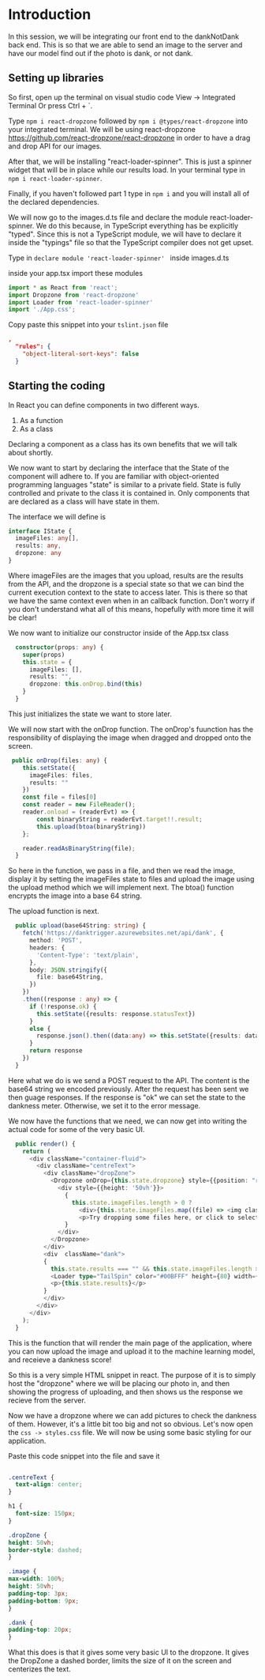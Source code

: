 # Introduction

In this session, we will be integrating our front end to the dankNotDank back end. This is so that we are able to send an image to the server and have our model find out if the photo is dank, or not dank.

## Setting up libraries
So first, open up the terminal on visual studio code View -> Integrated Terminal Or press Ctrl + `.

Type `npm i react-dropzone` followed by `npm i @types/react-dropzone` into your integrated terminal.
We will be using react-dropzone <https://github.com/react-dropzone/react-dropzone> in order to have a drag and drop API for our images.

After that, we will be installing "react-loader-spinner". This is just a spinner widget that will be in place while our results load.
In your terminal type in `npm i react-loader-spinner`.

Finally, if you haven't followed part 1 type in `npm i` and you will install all of the declared dependencies.

We will now go to the images.d.ts file and declare the module react-loader-spinner. We do this because, in TypeScript everything has be explicitly "typed". Since this is not a TypeScript module, we will have to declare it inside the "typings" file so that the TypeScript compiler does not get upset.

Type in
`declare module 'react-loader-spinner' `
inside images.d.ts

inside your app.tsx 
import these modules

```typescript
import * as React from 'react';
import Dropzone from 'react-dropzone'
import Loader from 'react-loader-spinner'
import './App.css';
```

Copy paste this snippet into your `tslint.json` file
```json
,
  "rules": {
    "object-literal-sort-keys": false
  }
```

## Starting the coding
In React you can define components in two different ways.
1. As a function
2. As a class

Declaring a component as a class has its own benefits that we will talk about shortly. 

We now want to start by declaring the interface that the State of the component will adhere to. If you are familiar with object-oriented programming languages "state" is similar to a private field. State is fully controlled and private to the class it is contained in. Only components that are declared as a class will have state in them.

The interface we will define is 

```typescript
interface IState {
  imageFiles: any[],
  results: any,
  dropzone: any
}
```
Where imageFiles are the images that you upload, results are the results from the API, and the dropzone is a special state so that we can bind the current execution context to the state to access later. This is there so that we have the same context even when in an callback function. Don't worry if you don't understand what all of this means, hopefully with more time it will be clear!

We now want to initialize our constructor inside of the App.tsx class

```typescript
  constructor(props: any) {
    super(props)
    this.state = {
      imageFiles: [],
      results: "",
      dropzone: this.onDrop.bind(this)
    }
  }
```
This just initializes the state we want to store later.

We will now start with the onDrop function. The onDrop's fuunction has the responsibility of displaying the image when dragged and dropped onto the screen.

```typescript
 public onDrop(files: any) {
    this.setState({
      imageFiles: files,
      results: ""
    })
    const file = files[0]
    const reader = new FileReader();
    reader.onload = (readerEvt) => {
        const binaryString = readerEvt.target!!.result;
        this.upload(btoa(binaryString))
    };

    reader.readAsBinaryString(file);
  }
```
So here in the function, we pass in a file, and then we read the image, display it by setting the imageFiles state to files and upload the image using the upload method which we will implement next. The btoa() function encrypts the image into a base 64 string.


The upload function is next.
```typescript
  public upload(base64String: string) {
    fetch('https://danktrigger.azurewebsites.net/api/dank', {
      method: 'POST',
      headers: {
        'Content-Type': 'text/plain',
      },
      body: JSON.stringify({
        file: base64String,
      })
    })
    .then((response : any) => {
      if (!response.ok) {
        this.setState({results: response.statusText})
      }
      else {
        response.json().then((data:any) => this.setState({results: data[0].class}))
      }
      return response
    })
  }
```
Here what we do is we send a POST request to the API. The content is the base64 string we encoded previously. After the request has been sent we then guage responses. If the response is "ok" we can set the state to the dankness meter. Otherwise, we set it to the error message.


We now have the functions that we need, we can now get into writing the actual code for some of the very basic UI. 

```typescript
  public render() {
    return (
      <div className="container-fluid">
        <div className="centreText">
          <div className="dropZone">
            <Dropzone onDrop={this.state.dropzone} style={{position: "relative"}}>
              <div style={{height: '50vh'}}>
                {
                  this.state.imageFiles.length > 0 ? 
                    <div>{this.state.imageFiles.map((file) => <img className="image" key={file.name} src={file.preview} /> )}</div> :
                    <p>Try dropping some files here, or click to select files to upload.</p>
                }  
              </div>
            </Dropzone>
          </div>
          <div  className="dank">
          {
            this.state.results === "" && this.state.imageFiles.length > 0 ?
            <Loader type="TailSpin" color="#00BFFF" height={80} width={80}/> :
            <p>{this.state.results}</p>
          }
          </div>
        </div>
      </div>
    );
  }
 ```
 This is the function that will render the main page of the application, where you can now upload the image and upload it to the machine learning model, and receieve a dankness score! 
 
So this is a very simple HTML snippet in react. The purpose of it is to simply host the "dropzone" where we will be placing our photo in, and then showing the progress of uploading, and then shows us the response we recieve from the server. 

Now we have a dropzone where we can add pictures to check the dankness of them. However, it's a little bit too big and not so obvious. Let's now open the  `css -> styles.css` file. We will now be using some basic styling for our application.

Paste this code snippet into the file and save it

```css

.centreText {
  text-align: center;
}

h1 {
  font-size: 150px;
}

.dropZone {
height: 50vh;
border-style: dashed;
}

.image {
max-width: 100%;
height: 50vh;
padding-top: 3px;
padding-bottom: 9px;
}

.dank {
padding-top: 20px;
}
```
What this does is that it gives some very basic UI to the dropzone. It gives the DropZone a dashed border, limits the size of it on the screen and centerizes the text. 
